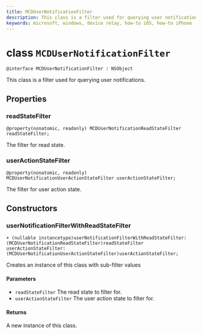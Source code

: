 ```yaml
---
title: MCDUserNotificationFilter
description: This class is a filter used for querying user notifications.
keywords: microsoft, windows, device relay, how-to iOS, how-to iPhone 
---
```


# class `MCDUserNotificationFilter`

```
@interface MCDUserNotificationFilter : NSObject
```

This class is a filter used for querying user notifications.

## Properties

### readStateFilter
`@property(nonatomic, readonly) MCDUserNotificationReadStateFilter readStateFilter;`

The filter for read state. 

### userActionStateFilter
`@property(nonatomic, readonly) MCDUserNotificationUserActionStateFilter userActionStateFilter;`

The filter for user action state.

## Constructors

### userNotificationFilterWithReadStateFilter
`+ (nullable instancetype)userNotificationFilterWithReadStateFilter:(MCDUserNotificationReadStateFilter)readStateFilter
                                             userActionStateFilter:(MCDUserNotificationUserActionStateFilter)userActionStateFilter;`

Creates an instance of this class with sub-filter values
#### Parameters
* `readStateFilter` The read state to filter for.
* `userActionStateFilter` The user action state to filter for.

#### Returns
A new instance of this class.
